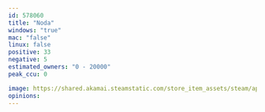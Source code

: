 ```yaml
---
id: 578060
title: "Noda"
windows: "true"
mac: "false"
linux: false
positive: 33
negative: 5
estimated_owners: "0 - 20000"
peak_ccu: 0

image: https://shared.akamai.steamstatic.com/store_item_assets/steam/apps/578060/header.jpg?t=1675810088
opinions:
---
```

